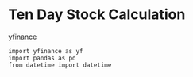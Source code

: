 # Ten Day Stock Calculation

[yfinance](https://pypi.org/project/yfinance/)
```
import yfinance as yf
import pandas as pd
from datetime import datetime
```